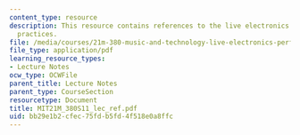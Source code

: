 ```yaml
---
content_type: resource
description: This resource contains references to the live electronics performance
  practices.
file: /media/courses/21m-380-music-and-technology-live-electronics-performance-practices-spring-2011/bb29e1b2cfec75fdb5fd4f518e0a8ffc_MIT21M_380S11_lec_ref.pdf
file_type: application/pdf
learning_resource_types:
- Lecture Notes
ocw_type: OCWFile
parent_title: Lecture Notes
parent_type: CourseSection
resourcetype: Document
title: MIT21M_380S11_lec_ref.pdf
uid: bb29e1b2-cfec-75fd-b5fd-4f518e0a8ffc
---
```

